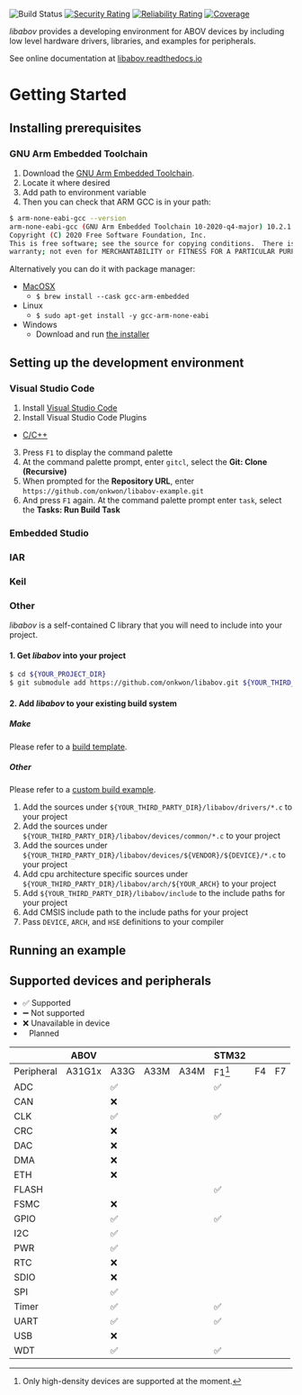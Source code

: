 ![Build Status](https://github.com/onkwon/libabov/workflows/build/badge.svg)
[![Security Rating](https://sonarcloud.io/api/project_badges/measure?project=onkwon_libabov&metric=security_rating)](https://sonarcloud.io/dashboard?id=onkwon_libabov)
[![Reliability Rating](https://sonarcloud.io/api/project_badges/measure?project=onkwon_libabov&metric=reliability_rating)](https://sonarcloud.io/dashboard?id=onkwon_libabov)
[![Coverage](https://sonarcloud.io/api/project_badges/measure?project=onkwon_libabov&metric=coverage)](https://sonarcloud.io/dashboard?id=onkwon_libabov)

*libabov* provides a developing environment for ABOV devices by including low
level hardware drivers, libraries, and examples for peripherals.

See online documentation at [libabov.readthedocs.io](https://libabov.readthedocs.io/)

# Getting Started
## Installing prerequisites
### GNU Arm Embedded Toolchain
1. Download the [GNU Arm Embedded Toolchain](https://developer.arm.com/tools-and-software/open-source-software/developer-tools/gnu-toolchain/gnu-rm/downloads).
2. Locate it where desired
3. Add path to environment variable
4. Then you can check that ARM GCC is in your path:

```bash
$ arm-none-eabi-gcc --version
arm-none-eabi-gcc (GNU Arm Embedded Toolchain 10-2020-q4-major) 10.2.1 20201103 (release)
Copyright (C) 2020 Free Software Foundation, Inc.
This is free software; see the source for copying conditions.  There is NO
warranty; not even for MERCHANTABILITY or FITNESS FOR A PARTICULAR PURPOSE.
```

Alternatively you can do it with package manager:

* [MacOSX](https://formulae.brew.sh/cask/gcc-arm-embedded)
  - `$ brew install --cask gcc-arm-embedded`
* Linux
  - `$ sudo apt-get install -y gcc-arm-none-eabi`
* Windows
  - Download and run [the installer](https://developer.arm.com/tools-and-software/open-source-software/developer-tools/gnu-toolchain/gnu-rm/downloads)

## Setting up the development environment
### Visual Studio Code
1. Install [Visual Studio Code](https://code.visualstudio.com/)
2. Install Visual Studio Code Plugins
  * [C/C++](https://marketplace.visualstudio.com/items?itemName=ms-vscode.cpptools)
3. Press `F1` to display the command palette
4. At the command palette prompt, enter `gitcl`, select the **Git: Clone (Recursive)**
5. When prompted for the **Repository URL**, enter `https://github.com/onkwon/libabov-example.git`
6. And press `F1` again. At the command palette prompt enter `task`, select the
   **Tasks: Run Build Task**

### Embedded Studio
### IAR
### Keil
### Other
*libabov* is a self-contained C library that you will need to include into your
project.

#### 1. Get *libabov* into your project

```bash
$ cd ${YOUR_PROJECT_DIR}
$ git submodule add https://github.com/onkwon/libabov.git ${YOUR_THIRD_PARTY_DIR}/libabov
```

#### 2. Add *libabov* to your existing build system
##### Make
Please refer to a [build template](examples/build-template/Makefile).
##### Other
Please refer to a [custom build example](examples/custom-build).

1. Add the sources under `${YOUR_THIRD_PARTY_DIR}/libabov/drivers/*.c` to your
   project
2. Add the sources under `${YOUR_THIRD_PARTY_DIR}/libabov/devices/common/*.c` to
   your project
3. Add the sources under
   `${YOUR_THIRD_PARTY_DIR}/libabov/devices/${VENDOR}/${DEVICE}/*.c` to your
   project
4. Add cpu architecture specific sources under
   `${YOUR_THIRD_PARTY_DIR}/libabov/arch/${YOUR_ARCH}` to your project
5. Add `${YOUR_THIRD_PARTY_DIR}/libabov/include` to the include paths for your
   project
6. Add CMSIS include path to the include paths for your project
7. Pass `DEVICE`, `ARCH`, and `HSE` definitions to your compiler

## Running an example

## Supported devices and peripherals

* ✅ Supported
* ➖ Not supported
* ❌ Unavailable in device
* <code>&nbsp;</code> Planned

[^1]: Only high-density devices are supported at the moment.

|            | ABOV   |      |      |      | STM32  |    |    |
| ---------- | ----   | ---- | ---- | ---- | --     | -- | -- |
| Peripheral | A31G1x | A33G | A33M | A34M | F1[^1] | F4 | F7 |
| ADC        |        | ✅   |      |      | ✅     |    |    |
| CAN        |        | ❌   |      |      |        |    |    |
| CLK        |        | ✅   |      |      | ✅     |    |    |
| CRC        |        | ❌   |      |      |        |    |    |
| DAC        |        | ❌   |      |      |        |    |    |
| DMA        |        | ❌   |      |      |        |    |    |
| ETH        |        | ❌   |      |      |        |    |    |
| FLASH      |        |      |      |      | ✅     |    |    |
| FSMC       |        | ❌   |      |      |        |    |    |
| GPIO       |        | ✅   |      |      | ✅     |    |    |
| I2C        |        | ✅   |      |      |        |    |    |
| PWR        |        | ✅   |      |      |        |    |    |
| RTC        |        | ❌   |      |      |        |    |    |
| SDIO       |        | ❌   |      |      |        |    |    |
| SPI        |        | ✅   |      |      |        |    |    |
| Timer      |        | ✅   |      |      | ✅     |    |    |
| UART       |        | ✅   |      |      | ✅     |    |    |
| USB        |        | ❌   |      |      |        |    |    |
| WDT        |        | ✅   |      |      | ✅     |    |    |
